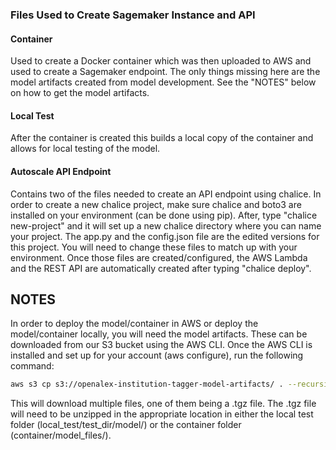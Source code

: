 ### Files Used to Create Sagemaker Instance and API

#### Container
Used to create a Docker container which was then uploaded to AWS and used to create a Sagemaker endpoint. The only things missing here are the model artifacts created from model development. See the "NOTES" below on how to get the model artifacts.

#### Local Test
After the container is created this builds a local copy of the container and allows for local testing of the model.

#### Autoscale API Endpoint
Contains two of the files needed to create an API endpoint using chalice. In order to create a new chalice project, make sure chalice and boto3 are installed on your environment (can be done using pip). After, type "chalice new-project" and it will set up a new chalice directory where you can name your project. The app.py and the config.json file are the edited versions for this project. You will need to change these files to match up with your environment. Once those files are created/configured, the AWS Lambda and the REST API are automatically created after typing "chalice deploy".


## NOTES
In order to deploy the model/container in AWS or deploy the model/container locally, you will need the model artifacts. These can be downloaded from our S3 bucket using the AWS CLI. Once the AWS CLI is installed and set up for your account (aws configure), run the following command:

```bash
aws s3 cp s3://openalex-institution-tagger-model-artifacts/ . --recursive
```

This will download multiple files, one of them being a .tgz file. The .tgz file will need to be unzipped in the appropriate location in either the local test folder (local_test/test_dir/model/) or the container folder (container/model_files/).
